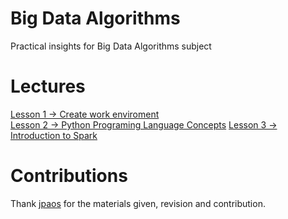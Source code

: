 # Big Data Algorithms
Practical insights for Big Data Algorithms subject

# Lectures

[Lesson 1 -> Create work enviroment](https://github.com/HugoPaulino/ABD/tree/master/Lecture%201)  
[Lesson 2 -> Python Programing Language Concepts](https://github.com/HugoPaulino/ABD/blob/master/Lecture%202/Python.ipynb)
[Lesson 3 -> Introduction to Spark](https://github.com/HugoPaulino/ABD/blob/master/Lecture%203/Introduction%20to%20Spark.ipynb)

# Contributions

Thank [jpaos](https://github.com/jpaos) for the materials given, revision and contribution.

